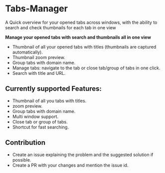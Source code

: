 # Tabs-Manager
A Quick overview for your opened tabs across windows, with the ability to search and check thumbnails for each tab in one view

__Manage your opened tabs with search and thumbnails all in one view__
* Thumbnail of all your opened tabs with titles (thumbnails are captured automatically).
* Thumbnail zoom preview.
* Group tabs with domain name.
* Manage tabs: navigate to the tab or close tab/group of tabs in one click.
* Search with title and URL.

## Currently supported Features:
* Thumbnail of all you tabs with titles.
* zoom preview.
* Group tabs with domain name.
* Multi window support.
* Close tab or group of tabs.
* Shortcut for fast searching.

## Contribution
* Create an issue explaining the problem and the suggested solution if possible.
* Create a PR with your changes and mention the issue id.

